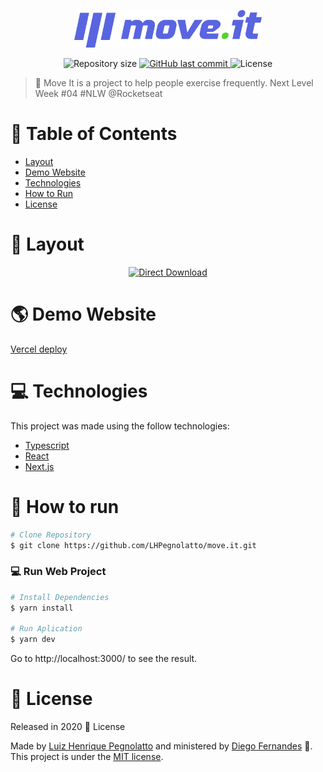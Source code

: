 <p align="center">
   <img src="./.github/logo.svg" alt="Move It" width="300"/>
</p>

<p align="center">	
  <img alt="Repository size" src="https://img.shields.io/github/repo-size/lhpegnolatto/move.it?color=5863d2">
  <a href="https://github.com/LHPegnolatto/move.it/commits/master">
    <img alt="GitHub last commit" src="https://img.shields.io/github/last-commit/LHPegnolatto/move.it?color=5863d2">
  </a> 
  <img alt="License" src="https://img.shields.io/badge/license-MIT-5965e0">
</p>

> :runner: Move It is a project to help people exercise frequently. Next Level Week #04 #NLW @Rocketseat

# :pushpin: Table of Contents

* [Layout](#triangular_ruler-layout)
* [Demo Website](#earth_americas-demo-website)     
* [Technologies](#computer-technologies)
* [How to Run](#construction_worker-how-to-run)
* [License](#closed_book-license)

# :triangular_ruler: Layout
<p align="center">
    <a title="Download .fig Web" href="https://www.figma.com/file/ge20pu3ofMOKoliUyKx1Nl/?viewer=1&node-id=160:2761">
        <img alt="Direct Download" src="https://img.shields.io/badge/Download Web-black?style=flat-square&logo=figma&logoColor=red" width="200px" />
    </a>
</p>

# :earth_americas: Demo Website
[Vercel deploy](https://move-it-ten.vercel.app/)

# :computer: Technologies
This project was made using the follow technologies:

* [Typescript](https://www.typescriptlang.org/)      
* [React](https://reactjs.org/)      
* [Next.js](https://nextjs.org/)      
     

# :construction_worker: How to run
```bash
# Clone Repository
$ git clone https://github.com/LHPegnolatto/move.it.git
```

### 💻 Run Web Project

```bash
# Install Dependencies
$ yarn install

# Run Aplication
$ yarn dev
```
Go to http://localhost:3000/ to see the result.

# :closed_book: License

Released in 2020 :closed_book: License

Made by [Luiz Henrique Pegnolatto](https://github.com/lhpegnolatto) and ministered by [Diego Fernandes](https://github.com/diego3g) 🚀.
This project is under the [MIT license](./LICENSE).
